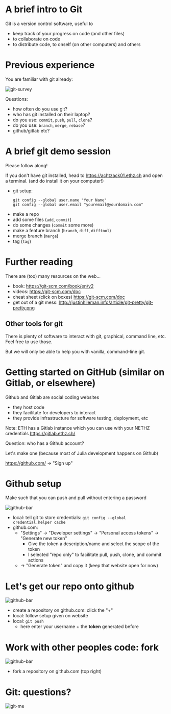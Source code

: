 <!--This file was generated, do not modify it.-->
# A brief intro to Git

Git is a version control software, useful to
- keep track of your progress on code (and other files)
- to collaborate on code
- to distribute code, to onself (on other computers) and others

# Previous experience

You are familiar with git already:

![git-survey](../assets/literate_figures/survey-git-question.png)

Questions:
- how often do you use git?
- who has git installed on their laptop?
- do you use: `commit`, `push`, `pull`, `clone`?
- do you use: `branch`, `merge`, `rebase`?
- github/gitlab etc?

# A brief git demo session

Please follow along!

If you don't have git installed, head to https://achtzack01.ethz.ch and open a terminal.
(and do install it on your computer!)

- git setup:
  ```
  git config --global user.name "Your Name"
  git config --global user.email "youremail@yourdomain.com"
  ```
- make a repo
- add some files (`add`, `commit`)
- do some changes (`commit` some more)
- make a feature branch (`branch`, `diff`, `difftool`)
- merge branch (`merge`)
- tag (`tag`)

# Further reading

There are (too) many resources on the web...
- book: https://git-scm.com/book/en/v2
- videos: https://git-scm.com/doc
- cheat sheet (click on boxes) https://git-scm.com/doc
- get out of a git mess: http://justinhileman.info/article/git-pretty/git-pretty.png

## Other tools for git
There is plenty of software to interact with git, graphical, command line, etc.  Feel free to use those.

But we will only be able to help you with vanilla, command-line git.

# Getting started on GitHub (similar on Gitlab, or elsewhere)

Github and Gitlab are social coding websites
  - they host code
  - they facilitate for developers to interact
  - they provide infrastructure for software testing, deployment, etc

Note: ETH has a Gitlab instance which you can use with your NETHZ credentials
https://gitlab.ethz.ch/

Question: who has a Github account?

Let's make one (because most of Julia development happens on Github)

https://github.com/ -> "Sign up"

# Github setup

Make such that you can push and pull without entering a password

![github-bar](../assets/literate_figures/github-bar.png)

- local: tell git to store credentials:
  `git config --global credential.helper cache`
- github.com:
  - "Settings" -> "Developer settings" -> "Personal access tokens" -> "Generate new token"
    - Give the token a description/name and select the scope of the token
    - I selected "repo only" to facilitate pull, push, clone, and commit actions
  - -> "Generate token" and copy it (keep that website open for now)

# Let's get our repo onto github

![github-bar](../assets/literate_figures/github-bar.png)

- create a repository on github.com: click the "+"
- local: follow setup given on website
- local: `git push`
  - here enter your username + the **token** generated before

# Work with other peoples code: fork

![github-bar](../assets/literate_figures/github-bar.png)

- fork a repository on github.com (top right)

# Git: questions?


![git-me](../assets/literate_figures/git-me.png)


